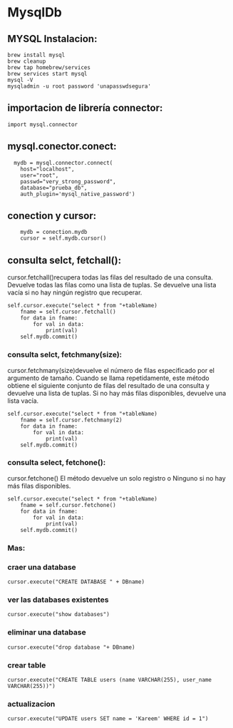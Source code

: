 # MysqlDb

## MYSQL Instalacion:

    brew install mysql
    brew cleanup
    brew tap homebrew/services
    brew services start mysql
    mysql -V
    mysqladmin -u root password 'unapasswdsegura'

## importacion de librería connector:
    import mysql.connector

## mysql.conector.conect:
      mydb = mysql.connector.connect(
        host="localhost",
        user="root",
        passwd="very_strong_password",
        database="prueba_db",
        auth_plugin='mysql_native_password')

## conection y cursor:
        mydb = conection.mydb
        cursor = self.mydb.cursor()

## consulta selct, fetchall():
cursor.fetchall()recupera todas las filas del resultado de una consulta. Devuelve todas las filas como una lista de tuplas. Se devuelve una lista vacía si no hay ningún registro que recuperar.

    self.cursor.execute("select * from "+tableName)
        fname = self.cursor.fetchall()
        for data in fname:
            for val in data:
                print(val)
        self.mydb.commit()
        
### consulta selct, fetchmany(size):
cursor.fetchmany(size)devuelve el número de filas especificado por el argumento de tamaño. Cuando se llama repetidamente, este método obtiene el siguiente conjunto de filas del resultado de una consulta y devuelve una lista de tuplas. Si no hay más filas disponibles, devuelve una lista vacía.

    self.cursor.execute("select * from "+tableName)
        fname = self.cursor.fetchmany(2)
        for data in fname:
            for val in data:
                print(val)
        self.mydb.commit()

### consulta select, fetchone():
cursor.fetchone() El método devuelve un solo registro o Ninguno si no hay más filas disponibles.

    self.cursor.execute("select * from "+tableName)
        fname = self.cursor.fetchone()
        for data in fname:
            for val in data:
                print(val)
        self.mydb.commit()

### Mas:
### craer una database
    cursor.execute("CREATE DATABASE " + DBname)
### ver las databases existentes
    cursor.execute("show databases")
### eliminar una database
    cursor.execute("drop database "+ DBname)
### crear table
    cursor.execute("CREATE TABLE users (name VARCHAR(255), user_name VARCHAR(255))")
### actualizacion
    cursor.execute("UPDATE users SET name = 'Kareem' WHERE id = 1")
